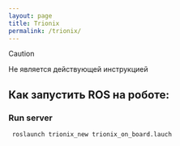 ```yaml
---
layout: page
title: Trionix
permalink: /trionix/
---
```


<!-- ## Trionix -->

> [!CAUTION]
> Не является действующей инструкцией


## Как запустить ROS на роботе:

### Run server
```
 roslaunch trionix_new trionix_on_board.lauch
```
